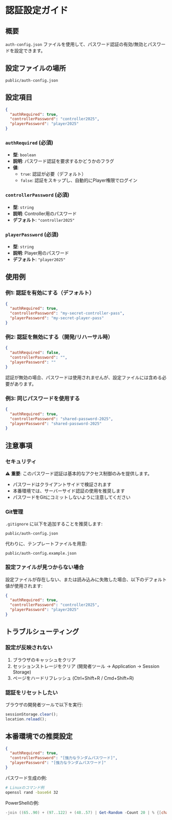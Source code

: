 # 認証設定ガイド

## 概要

`auth-config.json` ファイルを使用して、パスワード認証の有効/無効とパスワードを設定できます。

## 設定ファイルの場所

```
public/auth-config.json
```

## 設定項目

```json
{
  "authRequired": true,
  "controllerPassword": "controller2025",
  "playerPassword": "player2025"
}
```

### `authRequired` (必須)
- **型**: `boolean`
- **説明**: パスワード認証を要求するかどうかのフラグ
- **値**:
  - `true`: 認証が必要（デフォルト）
  - `false`: 認証をスキップし、自動的にPlayer権限でログイン

### `controllerPassword` (必須)
- **型**: `string`
- **説明**: Controller用のパスワード
- **デフォルト**: `"controller2025"`

### `playerPassword` (必須)
- **型**: `string`
- **説明**: Player用のパスワード
- **デフォルト**: `"player2025"`

## 使用例

### 例1: 認証を有効にする（デフォルト）

```json
{
  "authRequired": true,
  "controllerPassword": "my-secret-controller-pass",
  "playerPassword": "my-secret-player-pass"
}
```

### 例2: 認証を無効にする（開発/リハーサル時）

```json
{
  "authRequired": false,
  "controllerPassword": "",
  "playerPassword": ""
}
```

認証が無効の場合、パスワードは使用されませんが、設定ファイルには含める必要があります。

### 例3: 同じパスワードを使用する

```json
{
  "authRequired": true,
  "controllerPassword": "shared-password-2025",
  "playerPassword": "shared-password-2025"
}
```

## 注意事項

### セキュリティ

⚠️ **重要**: このパスワード認証は基本的なアクセス制御のみを提供します。

- パスワードはクライアントサイドで検証されます
- 本番環境では、サーバーサイド認証の使用を推奨します
- パスワードをGitにコミットしないように注意してください

### Git管理

`.gitignore` に以下を追加することを推奨します:

```
public/auth-config.json
```

代わりに、テンプレートファイルを用意:

```
public/auth-config.example.json
```

### 設定ファイルが見つからない場合

設定ファイルが存在しない、または読み込みに失敗した場合、以下のデフォルト値が使用されます:

```json
{
  "authRequired": true,
  "controllerPassword": "controller2025",
  "playerPassword": "player2025"
}
```

## トラブルシューティング

### 設定が反映されない

1. ブラウザのキャッシュをクリア
2. セッションストレージをクリア (開発者ツール → Application → Session Storage)
3. ページをハードリフレッシュ (Ctrl+Shift+R / Cmd+Shift+R)

### 認証をリセットしたい

ブラウザの開発者ツールで以下を実行:

```javascript
sessionStorage.clear();
location.reload();
```

## 本番環境での推奨設定

```json
{
  "authRequired": true,
  "controllerPassword": "[強力なランダムパスワード]",
  "playerPassword": "[強力なランダムパスワード]"
}
```

パスワード生成の例:
```bash
# Linuxのコマンド例
openssl rand -base64 32
```

PowerShellの例:
```powershell
-join ((65..90) + (97..122) + (48..57) | Get-Random -Count 20 | % {[char]$_})
```
